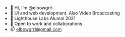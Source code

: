 - 👋 Hi, I’m @elbowgrrl
- 👀 UI and web development. Also Video Broadcasting
- 🌱 Lighthouse Labs Alumni 2021
- 💞️ Open to work and collaborations
- 📫 elbowgrrl@gmail.com

